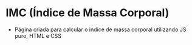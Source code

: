 # IMC (Índice de Massa Corporal)

* Página criada para calcular o indice de massa corporal utilizando JS puro, HTML e CSS
